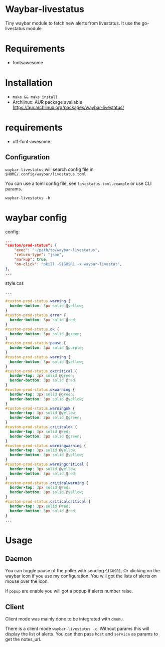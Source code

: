 # Waybar-livestatus

Tiny waybar module to fetch new alerts from livestatus.
It use the go-livestatus module

# Requirements

- fontsawesome

# Installation

- `make && make install`
- Archlinux: AUR package available https://aur.archlinux.org/packages/waybar-livestatus/

# requirements

- otf-font-awesome

## Configuration

`waybar-livestatus` will search config file in `$HOME/.config/waybar/livestatus.toml`

You can use a toml config file, see `livestatus.toml.example` or use CLI params.

`waybar-livestatus -h`

# waybar config

config:

```json
...
"custom/prod-status": {
    "exec": "~/path/to/waybar-livestatus",
    "return-type": "json",
    "markup": true,
    "on-click": "pkill -SIGUSR1 -x waybar-livestat",
},
...
```

style.css

```css
...

#custom-prod-status.warning {
  border-bottom: 3px solid @yellow;
}
#custom-prod-status.error {
  border-bottom: 3px solid @red;
}
#custom-prod-status.ok {
  border-bottom: 3px solid @green;
}
#custom-prod-status.pause {
  border-bottom: 3px solid @purple;
}
#custom-prod-status.warning {
  border-bottom: 3px solid @yellow;
}
#custom-prod-status.okcritical {
  border-top: 3px solid @green;
  border-bottom: 3px solid @red;
}
#custom-prod-status.okwarning {
  border-top: 3px solid @green;
  border-bottom: 3px solid @yellow;
}
#custom-prod-status.warningok {
  border-top: 3px solid @yellow;
  border-bottom: 3px solid @green;
}
#custom-prod-status.criticalok {
  border-top: 3px solid @red;
  border-bottom: 3px solid @green;
}
#custom-prod-status.warningwarning {
  border-top: 3px solid @yellow;
  border-bottom: 3px solid @yellow;
}
#custom-prod-status.warningcritical {
  border-top: 3px solid @yellow;
  border-bottom: 3px solid @red;
}
#custom-prod-status.criticalwarning {
  border-top: 3px solid @red;
  border-bottom: 3px solid @yellow;
}
#custom-prod-status.criticalcritical {
  border-top: 3px solid @red;
  border-bottom: 3px solid @red;
}
...
```

# Usage

## Daemon

You can toggle pause of the poller with sending `SIGUSR1`. Or clicking on the waybar icon if you use my configuration.
You will got the lists of alerts on mouse over the icon.

If `popup` are enable you will got a popup if alerts number raise.

## Client

Client mode was mainly done to be integrated with `dmenu`.

There is a client mode `waybar-livestatus -c`.
Without params this will display the list of alerts.
You can then pass `host` and `service` as params to get the notes_url.
